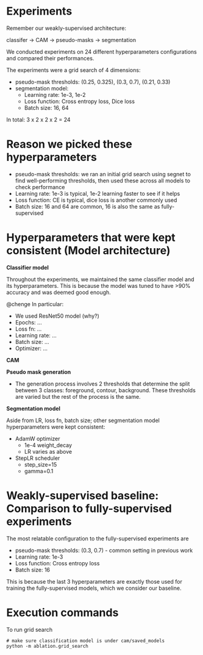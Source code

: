 # Experiments

Remember our weakly-supervised architecture:

classifer -> CAM -> pseudo-masks -> segmentation

We conducted experiments on 24 different hyperparameters configurations and compared their performances.

The experiments were a grid search of 4 dimensions:

- pseudo-mask thresholds: (0.25, 0.325), (0.3, 0.7), (0.21, 0.33)
- segmentation model:
  - Learning rate: 1e-3, 1e-2
  - Loss function: Cross entropy loss, Dice loss
  - Batch size: 16, 64

In total: 3 x 2 x 2 x 2 = 24

# Reason we picked these hyperparameters

- pseudo-mask thresholds: we ran an initial grid search using segnet to find well-performing thresholds, then used these across all models to check performance
- Learning rate: 1e-3 is typical, 1e-2 learning faster to see if it helps
- Loss function: CE is typical, dice loss is another commonly used
- Batch size: 16 and 64 are common, 16 is also the same as fully-supervised

# Hyperparameters that were kept consistent (Model architecture)

**Classifier model**

Throughout the experiments, we maintained the same classifier model and its hyperparameters. This is because the model was tuned to have >90% accuracy and was deemed good enough.

@chenge
In particular:
- We used ResNet50 model (why?)
- Epochs: ...
- Loss fn: ...
- Learning rate: ...
- Batch size: ...
- Optimizer: ...

**CAM**

**Pseudo mask generation**

- The generation process involves 2 thresholds that determine the split between 3 classes: foreground, contour, background. These thresholds are varied but the rest of the process is the same.

**Segmentation model**

Aside from LR, loss fn, batch size; other segmentation model hyperparameters were kept consistent:
- AdamW optimizer
  - 1e-4 weight_decay
  - LR varies as above
- StepLR scheduler
  - step_size=15
  - gamma=0.1

# Weakly-supervised baseline: Comparison to fully-supervised experiments

The most relatable configuration to the fully-supervised experiments are

- pseudo-mask thresholds: (0.3, 0.7) - common setting in previous work
- Learning rate: 1e-3
- Loss function: Cross entropy loss
- Batch size: 16

This is because the last 3 hyperparameters are exactly those used for training the fully-supervised models, which we consider our baseline.

# Execution commands

To run grid search

```
# make sure classification model is under cam/saved_models
python -m ablation.grid_search
```
